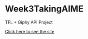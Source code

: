 # Week3TakingAIME
TFL + Giphy API Project

[Click here to see the site](https://fac-14.github.io/Week3TakingAIME/)